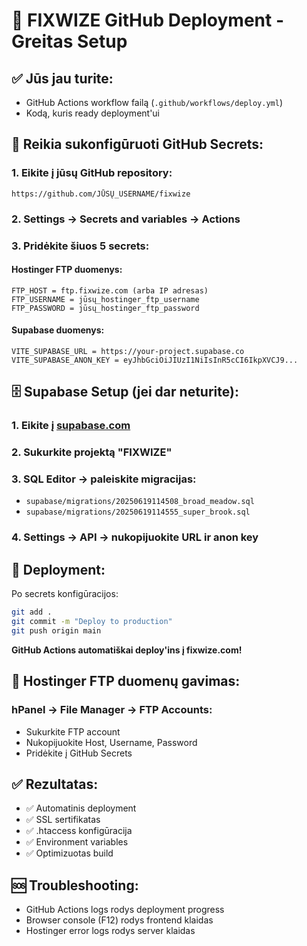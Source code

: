 # 🚀 FIXWIZE GitHub Deployment - Greitas Setup

## ✅ Jūs jau turite:
- GitHub Actions workflow failą (`.github/workflows/deploy.yml`)
- Kodą, kuris ready deployment'ui

## 🔧 Reikia sukonfigūruoti GitHub Secrets:

### 1. Eikite į jūsų GitHub repository:
```
https://github.com/JŪSŲ_USERNAME/fixwize
```

### 2. Settings → Secrets and variables → Actions

### 3. Pridėkite šiuos 5 secrets:

#### Hostinger FTP duomenys:
```
FTP_HOST = ftp.fixwize.com (arba IP adresas)
FTP_USERNAME = jūsų_hostinger_ftp_username  
FTP_PASSWORD = jūsų_hostinger_ftp_password
```

#### Supabase duomenys:
```
VITE_SUPABASE_URL = https://your-project.supabase.co
VITE_SUPABASE_ANON_KEY = eyJhbGciOiJIUzI1NiIsInR5cCI6IkpXVCJ9...
```

## 🗄️ Supabase Setup (jei dar neturite):

### 1. Eikite į [supabase.com](https://supabase.com)
### 2. Sukurkite projektą "FIXWIZE"  
### 3. SQL Editor → paleiskite migracijas:
   - `supabase/migrations/20250619114508_broad_meadow.sql`
   - `supabase/migrations/20250619114555_super_brook.sql`
### 4. Settings → API → nukopijuokite URL ir anon key

## 🚀 Deployment:

Po secrets konfigūracijos:
```bash
git add .
git commit -m "Deploy to production"
git push origin main
```

**GitHub Actions automatiškai deploy'ins į fixwize.com!**

## 📱 Hostinger FTP duomenų gavimas:

### hPanel → File Manager → FTP Accounts:
- Sukurkite FTP account
- Nukopijuokite Host, Username, Password
- Pridėkite į GitHub Secrets

## ✅ Rezultatas:
- ✅ Automatinis deployment
- ✅ SSL sertifikatas  
- ✅ .htaccess konfigūracija
- ✅ Environment variables
- ✅ Optimizuotas build

## 🆘 Troubleshooting:
- GitHub Actions logs rodys deployment progress
- Browser console (F12) rodys frontend klaidas
- Hostinger error logs rodys server klaidas